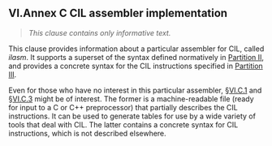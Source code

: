 ## VI.Annex C CIL assembler implementation

> _This clause contains only informative text._

This clause provides information about a particular assembler for CIL, called _ilasm_. It supports a superset of the syntax defined normatively in [Partition II](#todo-missing-hyperlink), and provides a concrete syntax for the CIL instructions specified in [Partition III](#todo-missing-hyperlink).

Even for those who have no interest in this particular assembler, §[VI.C.1](#todo-missing-hyperlink) and §[VI.C.3](#todo-missing-hyperlink) might be of interest. The former is a machine-readable file (ready for input to a C or C++ preprocessor) that partially describes the CIL instructions. It can be used to generate tables for use by a wide variety of tools that deal with CIL. The latter contains a concrete syntax for CIL instructions, which is not described elsewhere.
